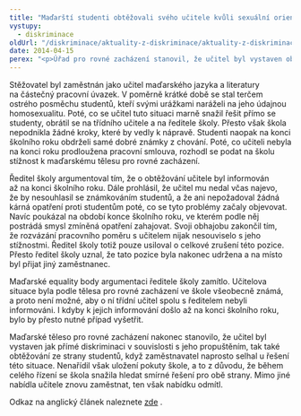 ```yaml
---
title: "Maďarští studenti obtěžovali svého učitele kvůli sexuální orientaci"
vystupy:
  - diskriminace
oldUrl: "/diskriminace/aktuality-z-diskriminace/aktuality-z-diskriminace-2014/madarsti-studenti-obtezovali-sveho-ucitele-kvuli-sexualni-orientaci/"
date: 2014-04-15
perex: "<p>Úřad pro rovné zacházení stanovil, že učitel byl vystaven obtěžování ze strany studentů, když jeho zaměstnavatel naprosto selhal u řešení této situace.</p>"
---
```


<!-- imported from the old website -->

<p class="align-blok">Stěžovatel byl zaměstnán jako učitel maďarského jazyka a literatury na částečný pracovní úvazek. V poměrně krátké době se stal terčem ostrého posměchu studentů, kteří svými urážkami naráželi na jeho údajnou homosexualitu. Poté, co se učitel tuto situaci marně snažil řešit přímo se studenty, obrátil se na třídního učitele a na ředitele školy. Přesto však škola nepodnikla žádné kroky, které by vedly k nápravě. Studenti naopak na konci školního roku obdrželi samé dobré známky z chování. Poté, co učiteli nebyla na konci roku prodloužena pracovní smlouva, rozhodl se podat na školu stížnost k maďarskému tělesu pro rovné zacházení. </p><p class="align-blok">Ředitel školy argumentoval tím, že o obtěžování učitele byl informován až na konci školního roku. Dále prohlásil, že učitel mu nedal včas najevo, že by nesouhlasil se známkováním studentů, a že ani nepožadoval žádná kárná opatření proti studentům poté, co se tyto problémy začaly objevovat. Navíc poukázal na období konce školního roku, ve kterém podle něj postrádá smysl zmíněná opatření zahajovat. Svoji obhajobu zakončil tím, že rozvázání pracovního poměru s učitelem nijak nesouviselo s jeho stížnostmi. Ředitel školy totiž pouze usiloval o celkové zrušení této pozice. Přesto ředitel školy uznal, že tato pozice byla nakonec udržena a na místo byl přijat jiný zaměstnanec.</p><p class="align-blok">Maďarské equality body argumentaci ředitele školy zamítlo. Učitelova situace byla podle tělesa pro rovné zacházení ve škole všeobecně známá, a proto není možné, aby o ní třídní učitel spolu s ředitelem nebyli informováni. I kdyby k jejich informování došlo až na konci školního roku, bylo by přesto nutné případ vyšetřit.</p><p class="align-blok">Maďarské těleso pro rovné zacházení nakonec stanovilo, že učitel byl vystaven jak přímé diskriminaci v souvislosti s jeho propuštěním, tak také obtěžování ze strany studentů, když zaměstnavatel naprosto selhal u řešení této situace. Nenařídil však uložení pokuty škole, a to z důvodu, že během celého řízení se škola snažila hledat smírné řešení pro obě strany. Mimo jiné nabídla učitele znovu zaměstnat, ten však nabídku odmítl. </p><p class="align-blok">Odkaz na anglický článek naleznete <a title="Otevření do nového okna" href="http://www.non-discrimination.net/content/media/HU-52-Harassment%20based%20on%20sexual%20orientation%20in%20school.pdf" target="_blank">zde</a> .</p>
